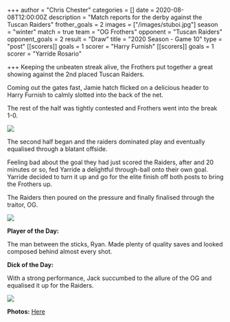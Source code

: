 +++
author = "Chris Chester"
categories = []
date = 2020-08-08T12:00:00Z
description = "Match reports for the derby against the Tuscan Raiders"
frother_goals = 2
images = ["/images/stuboi.jpg"]
season = "winter"
match = true
team = "OG Frothers"
opponent = "Tuscan Raiders"
opponent_goals = 2
result = "Draw"
title = "2020 Season - Game 10"
type = "post"
[[scorers]]
goals = 1
scorer = "Harry Furnish"
[[scorers]]
goals = 1
scorer = "Yarride Rosario"

+++
Keeping the unbeaten streak alive, the Frothers put together a great showing against the 2nd placed Tuscan Raiders.

Coming out the gates fast, Jamie hatch flicked on a delicious header to Harry Furnish to calmly slotted into the back of the net.

The rest of the half was tightly contested and Frothers went into the break 1-0.

![](/images/117288205_3123338224559128_3169791820490379929_o.jpg)

The second half began and the raiders dominated play and eventually equalised through a blatant offside.

Feeling bad about the goal they had just scored the Raiders, after and 20 minutes or so, fed Yarride a delightful through-ball onto their own goal. Yarride decided to turn it up and go for the elite finish off both posts to bring the Frothers up.

The Raiders then poured on the pressure and finally finalised through the traitor, OG.

![](/images/117445067_3123338497892434_5265092886541691476_o.jpg)

**Player of the Day:**

The man between the sticks, Ryan. Made plenty of quality saves and looked composed behind almost every shot.

**Dick of the Day:**

With a strong performance, Jack succumbed to the allure of the OG and equalised it up for the Raiders.

![](/images/jackyboi.jpg)

**Photos:** [Here](https://www.facebook.com/NZSundayFootball/posts/3123349391224678)